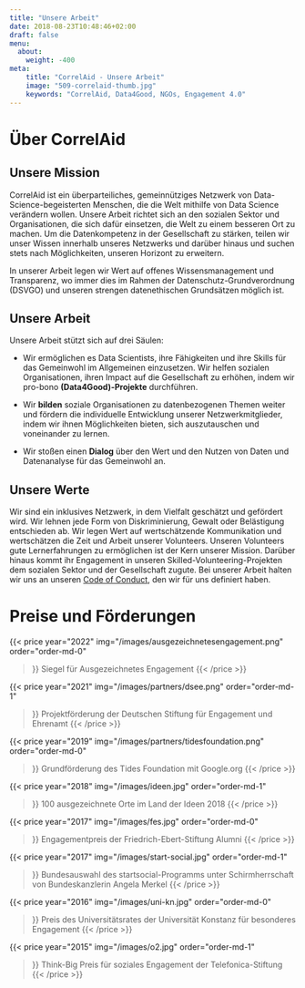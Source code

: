 ```yaml
---
title: "Unsere Arbeit"
date: 2018-08-23T10:48:46+02:00
draft: false
menu:
  about:
    weight: -400
meta:
    title: "CorrelAid - Unsere Arbeit"
    image: "509-correlaid-thumb.jpg"
    keywords: "CorrelAid, Data4Good, NGOs, Engagement 4.0"
---
```


# Über CorrelAid 
## Unsere Mission

CorrelAid ist ein überparteiliches, gemeinnütziges Netzwerk von Data-Science-begeisterten Menschen, die die Welt mithilfe von Data Science verändern wollen. Unsere Arbeit richtet sich an den sozialen Sektor und Organisationen, die sich dafür einsetzen, die Welt zu einem besseren Ort zu machen. Um die Datenkompetenz in der Gesellschaft zu stärken, teilen wir unser Wissen innerhalb unseres Netzwerks und darüber hinaus und suchen stets nach Möglichkeiten, unseren Horizont zu erweitern. 

In unserer Arbeit legen wir Wert auf offenes Wissensmanagement und Transparenz, wo immer dies im Rahmen der Datenschutz-Grundverordnung (DSVGO) und unseren strengen datenethischen Grundsätzen möglich ist. 

## Unsere Arbeit

Unsere Arbeit stützt sich auf drei Säulen:


- Wir ermöglichen es Data Scientists, ihre Fähigkeiten und ihre Skills für das Gemeinwohl im Allgemeinen einzusetzen. Wir helfen sozialen Organisationen, ihren Impact auf die Gesellschaft zu erhöhen, indem wir pro-bono **(Data4Good)-Projekte** durchführen.


- Wir **bilden** soziale Organisationen zu datenbezogenen Themen weiter und fördern die individuelle Entwicklung unserer Netzwerkmitglieder, indem wir ihnen Möglichkeiten bieten, sich auszutauschen und voneinander zu lernen. 

- Wir stoßen einen **Dialog** über den Wert und den Nutzen von Daten und Datenanalyse für das Gemeinwohl an.


## Unsere Werte 

Wir sind ein inklusives Netzwerk, in dem Vielfalt geschätzt und gefördert wird. Wir lehnen jede Form von Diskriminierung, Gewalt oder Belästigung entschieden ab. Wir legen Wert auf wertschätzende Kommunikation und wertschätzen die Zeit und Arbeit unserer Volunteers. Unseren Volunteers gute Lernerfahrungen zu ermöglichen ist der Kern unserer Mission. Darüber hinaus kommt ihr Engagement in unseren Skilled-Volunteering-Projekten dem sozialen Sektor und der Gesellschaft zugute. Bei unserer Arbeit halten wir uns an unseren [Code of Conduct](/about/codeofconduct), den wir für uns definiert haben.

# Preise und Förderungen
{{< price 
    year="2022" 
    img="/images/ausgezeichnetesengagement.png"
    order="order-md-0"
>}}
Siegel für Ausgezeichnetes Engagement
{{< /price >}}

{{< price 
    year="2021" 
    img="/images/partners/dsee.png"
    order="order-md-1"
>}}
Projektförderung der Deutschen Stiftung für Engagement und Ehrenamt
{{< /price >}}

{{< price 
    year="2019" 
    img="/images/partners/tidesfoundation.png"
    order="order-md-0"
>}}
Grundförderung des Tides Foundation mit Google.org
{{< /price >}}

{{< price 
    year="2018" 
    img="/images/ideen.jpg"
    order="order-md-1"
>}}
100 ausgezeichnete Orte im Land der Ideen 2018
{{< /price >}}

{{< price 
    year="2017" 
    img="/images/fes.jpg"
    order="order-md-0"
>}}
Engagementpreis der Friedrich-Ebert-Stiftung Alumni
{{< /price >}}

{{< price 
    year="2017" 
    img="/images/start-social.jpg"
    order="order-md-1"
>}}
Bundesauswahl des startsocial-Programms unter Schirmherrschaft von Bundeskanzlerin Angela Merkel
{{< /price >}}

{{< price 
    year="2016" 
    img="/images/uni-kn.jpg"
    order="order-md-0"
>}}
Preis des Universitätsrates der Universität Konstanz für besonderes Engagement
{{< /price >}}

{{< price 
    year="2015" 
    img="/images/o2.jpg"
    order="order-md-1"
>}}
Think-Big Preis für soziales Engagement der Telefonica-Stiftung
{{< /price >}}
